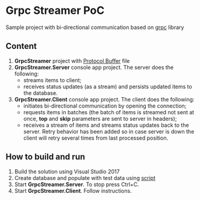 # Grpc Streamer PoC

Sample project with bi-directional communication based on [grpc](https://grpc.io/) library

## Content

1) **GrpcStreamer** project with [Protocol Buffer](https://developers.google.com/protocol-buffers/) file
2) **GrpcStreamer.Server** console app project. The server does the following: 
    - streams items to client;
    - receives status updates (as a stream) and persists updated items to the database.
3) **GrpcStreamer.Client** console app project. The client does the following: 
    - initiates bi-directional communication by opening the connection;
    - requests items in batches (the batch of items is streamed not sent at once, **top** and **skip** parameters are sent to server in headers);
    - receives a stream of items and streams status updates back to the server. 
    Retry behavior has been added so in case server is down the client will retry several times from last processed position.

## How to build and run

1) Build the solution using Visual Studio 2017
2) Create database and populate with test data using [script](https://github.com/a-yandulski/GrpcStreamer/blob/master/data/Seed.sql)
3) Start **GrpcStreamer.Server**. To stop press Ctrl+C.
4) Start **GrpcStreamer.Client**. Follow instructions.
